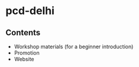 # pcd-delhi


## Contents
- Workshop materials (for a beginner introduction)
- Promotion 
- Website
